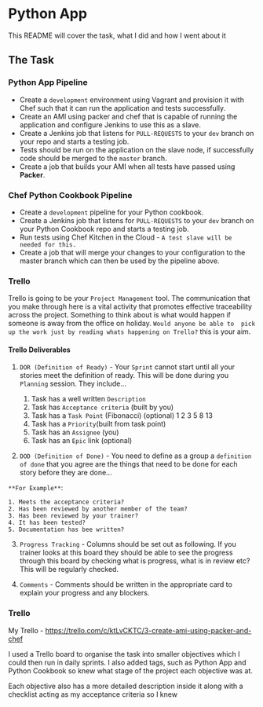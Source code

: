# Python App

This README will cover the task, what I did and how I went about it


## The Task

### Python App Pipeline
* Create a `development` environment using Vagrant and provision it with Chef such that it can run the application and tests successfully.
* Create an AMI using packer and chef that is capable of running the application and configure Jenkins to use this as a slave.
* Create a Jenkins job that listens for `PULL-REQUESTS` to your `dev` branch on your repo and starts a testing job.
* Tests should be run on the application on the slave node, if successfully code should be merged to the `master` branch.
* Create a job that builds your AMI when all tests have passed using **Packer**.

### Chef Python Cookbook Pipeline
* Create a `development` pipeline for your Python cookbook.
* Create a Jenkins job that listens for `PULL-REQUESTS` to your `dev` branch on your Python Cookbook repo and starts a testing job.
* Run tests using Chef Kitchen in the Cloud - `A test slave will be needed for this.`
* Create a job that will merge your changes to your configuration to the master branch which can then be used by the pipeline above.

### Trello

Trello is going to be your `Project Management` tool. The communication that you make through here is a vital activity that promotes effective traceability across the project. Something to think about is what would happen if someone is away from the office on holiday. `Would anyone be able to  pick up the work just by reading whats happening on Trello?` this is your aim.

#### Trello Deliverables

1. `DOR (Definition of Ready)` - Your `Sprint` cannot start until all your stories meet the definition of ready. This will be done during you `Planning` session. They include...
    1. Task has a well written `Description`
    2. Task has `Acceptance criteria` (built by you)
    3. Task has a `Task Point` (Fibonacci) (optional) 1 2 3 5 8 13
    4. Task has a `Priority`(built from task point)
    5. Task has an `Assignee` (you)
    6. Task has an `Epic` link (optional)

2. `DOD (Definition of Done)` - You need to define as a group a `definition of done` that you agree are the things that need to be done for each story before they are done...

  `**For Example**`:

    1. Meets the acceptance criteria?
    2. Has been reviewed by another member of the team?
    3. Has been reviewed by your trainer?
    4. It has been tested?
    5. Documentation has bee written?

3. `Progress Tracking` - Columns should be set out as following. If you trainer looks at this board they should be able to see the progress through this board by checking what is progress, what is in review etc? This will be regularly checked.

4. `Comments` - Comments should be written in the appropriate card to explain your progress and any blockers.


### Trello

My Trello - https://trello.com/c/ktLvCKTC/3-create-ami-using-packer-and-chef

I used a Trello board to organise the task into smaller objectives which I could then run in daily sprints. I also added tags, such as Python App and Python Cookbook so knew what stage of the project each objective was at.

Each objective also has a more detailed description inside it along with a checklist acting as my acceptance criteria so I knew 

